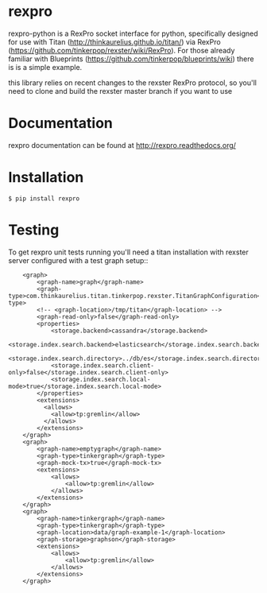 rexpro
======

rexpro-python is a RexPro socket interface for python, specifically designed for use with Titan
(http://thinkaurelius.github.io/titan/) via RexPro (https://github.com/tinkerpop/rexster/wiki/RexPro).
For those already familiar with Blueprints (https://github.com/tinkerpop/blueprints/wiki) there is is a simple example.

this library relies on recent changes to the rexster RexPro protocol, so you'll need to clone and build the rexster master branch if you want to use

Documentation
=============

rexpro documentation can be found at http://rexpro.readthedocs.org/

Installation
============

``$ pip install rexpro``

Testing
=======

To get rexpro unit tests running you'll need a titan installation with rexster server configured with a test graph setup::

        <graph>
            <graph-name>graph</graph-name>
            <graph-type>com.thinkaurelius.titan.tinkerpop.rexster.TitanGraphConfiguration</graph-type>
            <!-- <graph-location>/tmp/titan</graph-location> -->
            <graph-read-only>false</graph-read-only>
            <properties>
                <storage.backend>cassandra</storage.backend>
                <storage.index.search.backend>elasticsearch</storage.index.search.backend>
                <storage.index.search.directory>../db/es</storage.index.search.directory>
                <storage.index.search.client-only>false</storage.index.search.client-only>
                <storage.index.search.local-mode>true</storage.index.search.local-mode>
            </properties>
            <extensions>
              <allows>
                <allow>tp:gremlin</allow>
              </allows>
            </extensions>
        </graph>
        <graph>
            <graph-name>emptygraph</graph-name>
            <graph-type>tinkergraph</graph-type>
            <graph-mock-tx>true</graph-mock-tx>
            <extensions>
                <allows>
                    <allow>tp:gremlin</allow>
                </allows>
            </extensions>
        </graph>
        <graph>
            <graph-name>tinkergraph</graph-name>
            <graph-type>tinkergraph</graph-type>
            <graph-location>data/graph-example-1</graph-location>
            <graph-storage>graphson</graph-storage>
            <extensions>
                <allows>
                    <allow>tp:gremlin</allow>
                </allows>
            </extensions>
        </graph>

